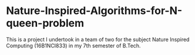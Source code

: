# Nature-Inspired-Algorithms-for-N-queen-problem 

This is a project I undertook in a team of two for the subject Nature Inspired Computing (16B1NCI833) in my 7th semester of B.Tech.
